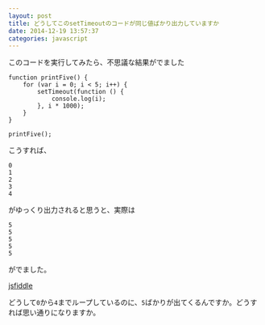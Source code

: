 ```yaml
---
layout: post
title: どうしてこのsetTimeoutのコードが同じ値ばかり出力していますか
date: 2014-12-19 13:57:37
categories: javascript
---
```

<!-- {% raw %} -->
<p>このコードを実行してみたら、不思議な結果がでました</p>

<pre><code>function printFive() {
    for (var i = 0; i &lt; 5; i++) {
        setTimeout(function () {
            console.log(i);
        }, i * 1000);
    }
}

printFive();
</code></pre>

<p>こうすれば、</p>

<pre><code>0
1
2
3
4
</code></pre>

<p>がゆっくり出力されると思うと、実際は</p>

<pre><code>5
5
5
5
5
</code></pre>

<p>がでました。</p>

<p><a href="http://jsfiddle.net/964boo4x/" rel="nofollow">jsfiddle</a></p>

<p>どうして<code>0</code>から<code>4</code>までループしているのに、<code>5</code>ばかりが出てくるんですか。どうすれば思い通りになりますか。</p>
<!-- {% endraw %} -->
